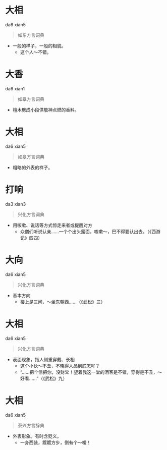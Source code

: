 # 大相
da6 xian5
> 如东方言词典
- 一般的样子，一般的相貌。
  - 这个人～不错。

# 大香
da6 xian1
> 如皋方言词典
- 檀木劈成小段供敬神点燃的香料。

# 大相
da6 xian5
> 如皋方言词典
- 粗略的外表的样子。

# 打响
da3 xian3
> 兴化方言词典
- 用咳嗽、说话等方式惊走来者或提醒对方
  - 众僧们听说认亲……一个个出头露面，咳嗽～，巴不得要认出去。（《西游记》四四）

# 大向
da6 xian5
> 兴化方言词典
- 基本方向
  - 楼上是三间，～坐东朝西……（《武松》三）

# 大相
da6 xian5
> 兴化方言词典
- 表面现象，指人侧重穿戴、长相
  - 这个小伙～不丑，不晓得人品到底怎吖？
  - “……把个信把你，没财爻！望着我这一堂的酒客是不错，穿得是不丑，～好看……”（《武松》九）

# 大相
da6 xian5
> 泰兴方言辞典
- 外表形象。有时含贬义。
  - 一身西装，踱踱方步，倒有个～噯！
